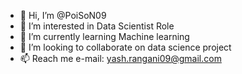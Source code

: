 - 👋 Hi, I’m @PoiSoN09
- 👀 I’m interested in Data Scientist Role
- 🌱 I’m currently learning Machine learning
- 💞️ I’m looking to collaborate on data science project
- 📫 Reach me e-mail: yash.rangani09@gmail.com

<!---
PoiSoN09/PoiSoN09 is a ✨ special ✨ repository because its `README.md` (this file) appears on your GitHub profile.
You can click the Preview link to take a look at your changes.
--->
